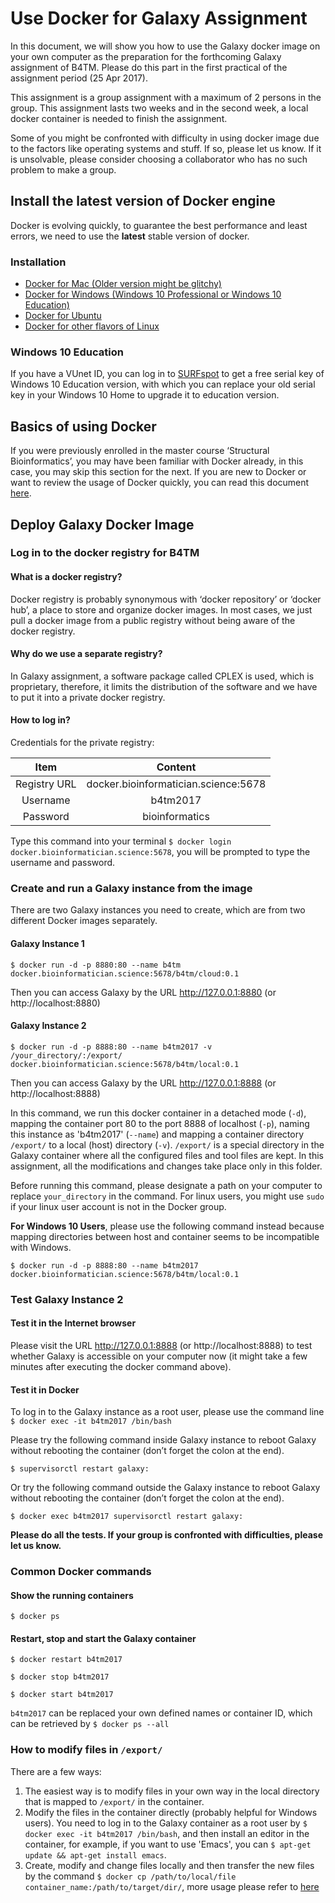 # Use Docker for Galaxy Assignment

In this document, we will show you how to use the Galaxy docker image on your own computer as the preparation for
the forthcoming Galaxy assignment of B4TM. Please do this part in the first practical of the assignment period (25 Apr 2017).

This assignment is a group assignment with a maximum of 2 persons in the group. This assignment lasts two weeks
and in the second week, a local docker container is needed to finish the assignment.

Some of you might be confronted with difficulty in using docker image due to the factors like operating systems
and stuff. If so, please let us know. If it is unsolvable, please consider choosing a collaborator who has no such problem to make a group.

## Install the latest version of Docker engine

Docker is evolving quickly, to guarantee the best performance and least errors, we need to use the **latest**
stable version of docker.

### Installation

* [Docker for Mac (Older version might be glitchy)](https://docs.docker.com/docker-for-mac/install/#download-docker-for-mac)
* [Docker for Windows (Windows 10 Professional or Windows 10 Education)](https://docs.docker.com/docker-for-windows/install/)
* [Docker for Ubuntu](https://docs.docker.com/engine/installation/linux/ubuntu/)
* [Docker for other flavors of Linux](https://docs.docker.com/engine/installation/)

### Windows 10 Education

 If you have a VUnet ID, you can log in to [SURFspot](https://www.surfspot.nl/) to get a free serial key of Windows
 10 Education version, with which you can replace your old serial key in your Windows 10 Home to upgrade it to education version.

## Basics of using Docker

 If you were previously enrolled in the master course ‘Structural Bioinformatics’, you may have been familiar with
 Docker already, in this case, you may skip this section for the next. If you are new to Docker or want to
 review the usage of Docker quickly, you can read this document [here](https://docs.google.com/document/d/1QoL_93B-0VRcJdrxjweUV8JQI0Waehz1rMdiCFeWPeo/edit?usp=sharing).

## Deploy Galaxy Docker Image

### Log in to the docker registry for B4TM

#### What is a docker registry?
Docker registry is probably synonymous with ‘docker repository’ or ‘docker hub’, a place to store and organize
docker images. In most cases, we just pull a docker image from a public registry without being aware of the
docker registry.

#### Why do we use a separate registry?
In Galaxy assignment, a software package called CPLEX is used, which is proprietary, therefore,
it limits the distribution of the software and we have to put it into a private docker registry.

#### How to log in?

Credentials for the private registry:

Item         | Content
:----------: | :----------------------------------:
Registry URL | docker.bioinformatician.science:5678
Username     | b4tm2017
Password     | bioinformatics

Type this command into your terminal `$ docker login docker.bioinformatician.science:5678`, you will be prompted
to type the username and password.

### Create and run a Galaxy instance from the image

There are two Galaxy instances you need to create, which are from two different
Docker images separately.

#### Galaxy Instance 1

`$ docker run -d -p 8880:80 --name b4tm docker.bioinformatician.science:5678/b4tm/cloud:0.1`

Then you can access Galaxy by the URL http://127.0.0.1:8880 (or http://localhost:8880)

#### Galaxy Instance 2

`$ docker run -d -p 8888:80 --name b4tm2017 -v /your_directory/:/export/ docker.bioinformatician.science:5678/b4tm/local:0.1`

Then you can access Galaxy by the URL http://127.0.0.1:8888 (or http://localhost:8888) 

In this command, we run this docker container in a detached mode (`-d`), mapping the container port 80 to the port 8888 of localhost (`-p`), naming this instance as 'b4tm2017' (`--name`) and mapping a container directory `/export/` to a local (host) directory (`-v`). `/export/` is a special directory in the Galaxy container where all the configured files and tool files are kept. In this assignment, all the modifications and changes take place only in this folder.

Before running this command, please designate a path on your computer to replace `your_directory` in the command.
For linux users, you might use `sudo` if your linux user account is not in the Docker group.

**For Windows 10 Users**, please use the following command instead because mapping directories between host and container seems to be incompatible with Windows.

`$ docker run -d -p 8888:80 --name b4tm2017 docker.bioinformatician.science:5678/b4tm/local:0.1`

### Test Galaxy Instance 2

#### Test it in the Internet browser

Please visit the URL http://127.0.0.1:8888 (or http://localhost:8888) to test whether Galaxy is accessible on your computer now
(it might take a few minutes after executing the docker command above).

#### Test it in Docker

To log in to the Galaxy instance as a root user, please use the command line `$ docker exec -it b4tm2017 /bin/bash`

Please try the following command inside Galaxy instance to reboot Galaxy without rebooting the container (don’t forget the colon at the end).

```
$ supervisorctl restart galaxy:
```

Or try the following command outside the Galaxy instance to reboot Galaxy without rebooting the container (don’t forget the colon at the end).

```
$ docker exec b4tm2017 supervisorctl restart galaxy:
```

**Please do all the tests. If your group is confronted with difficulties, please let us know.**

### Common Docker commands

#### Show the running containers
```
$ docker ps
```
#### Restart, stop and start the Galaxy container
```
$ docker restart b4tm2017

$ docker stop b4tm2017

$ docker start b4tm2017
```
`b4tm2017` can be replaced your own defined names or container ID, which can be retrieved by `$ docker ps --all`

### How to modify files in `/export/`

There are a few ways:

1. The easiest way is to modify files in your own way in the local directory that is mapped to `/export/` in the container.
2. Modify the files in the container directly (probably helpful for Windows users). You need to log in to the Galaxy container as a root user by `$ docker exec -it b4tm2017 /bin/bash`, and then install an editor in the container, for example, if you want to use 'Emacs', you can `$ apt-get update && apt-get install emacs`.
3. Create, modify and change files locally and then transfer the new files by the command `$ docker cp /path/to/local/file container_name:/path/to/target/dir/`, more usage please refer to [here](https://docs.docker.com/engine/reference/commandline/cp/)
